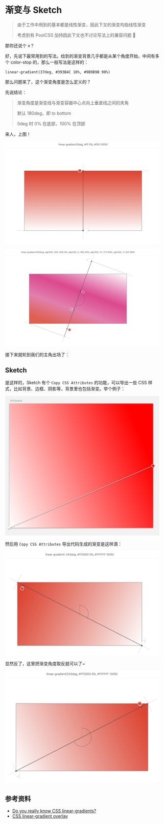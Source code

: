 # 渐变与 Sketch

> 由于工作中用到的基本都是线性渐变，因此下文的渐变均指线性渐变
> 
> 考虑到有 PostCSS 加持因此下文也不讨论写法上的兼容问题 🤣

那你还说个 x？

好，先说下最常用到的写法。给到的渐变背景几乎都是从某个角度开始，中间有多个 color-stop 的，那么一般写法是这样的：

```
linear-gradient(37deg, #393B4C 10%, #9B9B9B 90%)
```

那么问题来了，这个渐变角度是怎么定义的？

先说结论：

> 渐变角度是渐变线与渐变容器中心点向上垂直线之间的夹角
> 
> 默认 180deg，即 to bottom
> 
> 0deg 时 0% 在底部，100% 在顶部

来人，上图！

![](https://github.com/xyqfer/blog/raw/master/img/linear-gradient2.png)

![](https://github.com/xyqfer/blog/raw/master/img/linear-gradient.png)

接下来就轮到我们的主角出场了：

## Sketch

是这样的，Sketch 有个 `Copy CSS Attributes` 的功能，可以导出一些 CSS 样式，比如背景、边框、阴影等，背景里也包括渐变。举个例子：

![](https://github.com/xyqfer/blog/raw/master/img/sketch-1.png)

然后用 `Copy CSS Attributes` 导出代码生成的渐变是这样滴：

![](https://github.com/xyqfer/blog/raw/master/img/linear-gradient3.png)

显然反了，这里把渐变角度取反就可以了~

![](https://github.com/xyqfer/blog/raw/master/img/linear-gradient4.png)

## 参考资料

- [Do you really know CSS linear-gradients?](https://medium.com/@patrickbrosset/do-you-really-understand-css-linear-gradients-631d9a895caf)
- [CSS linear-gradient overlay](https://codepen.io/captainbrosset/full/ByqRMB/)





